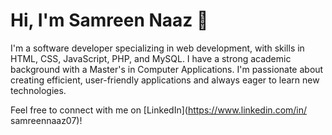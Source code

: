 # Hi, I'm Samreen Naaz 👋

I'm a software developer specializing in web development, with skills in HTML, CSS, JavaScript,  PHP, and MySQL.
I have a strong academic background with a Master's in Computer Applications. 
I'm passionate about creating efficient, user-friendly applications and always eager to learn new technologies. 

Feel free to connect with me on [LinkedIn](https://www.linkedin.com/in/
samreennaaz07)!
<!---
SamreenNz/SamreenNz is a ✨ special ✨ repository because its `README.md` (this file) appears on your GitHub profile.
You can click the Preview link to take a look at your changes.
--->
